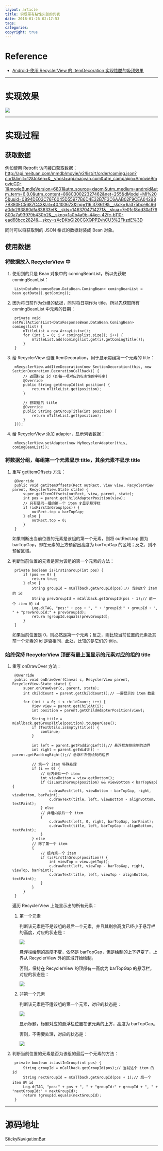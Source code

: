 ```yaml
---
layout: article
title: 实现带有粘性头部的列表
date: 2018-01-26 02:17:53
tags:
categories: 
copyright: true
---
```


# **Reference**

* [Android-使用 RecyclerView 的 ItemDecoration 实现炫酷的吸顶效果](http://blog.csdn.net/cjm2484836553/article/details/53453982 "http://blog.csdn.net/cjm2484836553/article/details/53453982")

---

# **实现效果**

![](http://otkw6sse5.bkt.clouddn.com/%E5%AE%9E%E7%8E%B0%E5%B8%A6%E6%9C%89%E7%B2%98%E6%80%A7%E5%A4%B4%E9%83%A8%E7%9A%84%E5%88%97%E8%A1%A85a69f98ffbfdc162c1000000.gif)

---

# **实现过程**

## **获取数据**

例如使用 Retrofit 访问接口获取数据：http://api.meituan.com/mmdb/movie/v2/list/rt/order/coming.json?ci=1&limit=12&token=&__vhost=api.maoyan.com&utm_campaign=AmovieBmovieCD-1&movieBundleVersion=6801&utm_source=xiaomi&utm_medium=android&utm_term=6.8.0&utm_content=868030022327462&net=255&dModel=MI%205&uuid=0894DE03C76F6045D55977B6D4E32B7F3C6AAB02F9CEA042987B380EC5687C43&lat=40.100673&lng=116.378619&__skck=6a375bce8c66a0dc293860dfa83833ef&__skts=1463704714271&__skua=7e01cf8dd30a179800a7a93979b430b2&__skno=1a0b4a9b-44ec-42fc-b110-ead68bcc2824&__skcy=sXcDKbGi20CGXQPPZvhCU3%2FkzdE%3D

同时可以将获取到的 JSON 格式的数据封装成 Bean 对象。

## **使用数据**

### **将数据放入 RecyclerView 中**

1. 使用到的只是 Bean 对象中的 comingBeanList，所以先获取 comingBeanList：

        List<DataResponseBean.DataBean.ComingBean> comingBeanList = bean.getData().getComing();

1. 因为将日前作为分组的依据，同时将日期作为 title，所以先获取所有 comingBeanList 中元素的日期：

        private void setPullAction(List<DataResponseBean.DataBean.ComingBean> comingslist) {
            mTitleList = new ArrayList<>();
            for (int i = 0; i < comingslist.size(); i++) {
                mTitleList.add(comingslist.get(i).getComingTitle());
            }
        }

1. 给 RecyclerView 设置 ItemDecoration，用于显示每组第一个元素的 title：

        mRecyclerView.addItemDecoration(new SectionDecoration(this, new SectionDecoration.DecorationCallback() {
            // 返回标记 id (即每一项对应的标志性的字符串)
            @Override
            public String getGroupId(int position) {
                return mTitleList.get(position);
            }

            // 获取组的 title
            @Override
            public String getGroupTitle(int position) {
                return mTitleList.get(position);
            }
        }));

1. 给 RecyclerView 添加 adapter，显示列表数据：

        mRecyclerView.setAdapter(new MyRecyclerAdapter(this, comingBeanList));

### **将数据分组，每组第一个元素显示 title，其余元素不显示 title**

1. 重写 getItemOffsets 方法：

        @Override
        public void getItemOffsets(Rect outRect, View view, RecyclerView parent, RecyclerView.State state) {
            super.getItemOffsets(outRect, view, parent, state);
            int pos = parent.getChildAdapterPosition(view);
            // 只有是同一组的第一个 item 才显示悬浮栏
            if (isFirstInGroup(pos)) {
                outRect.top = barTopGap;
            } else {
                outRect.top = 0;
            }
        }

    如果判断出当前位置的元素是该组的第一个元素，则将 outRect.top 置为 barTopGap，即在元素的上方预留出高度为 barTopGap 的区域；反之，则不预留区域。

1. 判断当前位置的元素是否为该组的第一个元素的方法：

        private boolean isFirstInGroup(int pos) {
            if (pos == 0) {
                return true;
            } else {
                String groupId = mCallback.getGroupId(pos);// 当前这个 item 的 id
                String prevGroupId = mCallback.getGroupId(pos - 1);// 前一个 item 的 id
                Log.d(TAG, "pos:" + pos + ", " + "groupId:" + groupId + ", " + "prevGroupId:" + prevGroupId);
                return !groupId.equals(prevGroupId);
            }
        }
    
    如果当前位置是 0，则必然是第一个元素；反之，则比较当前位置的元素及其前一个元素的 id 是否相同，此处，比较的是它们的 title。

### **始终保持 RecyclerView 顶部有最上面显示的元素对应的组的 title**

1. 重写 onDrawOver 方法：

        @Override
        public void onDrawOver(Canvas c, RecyclerView parent, RecyclerView.State state) {
            super.onDrawOver(c, parent, state);
            int childCount = parent.getChildCount();// 一屏显示的 item 数量
    
            for (int i = 0; i < childCount; i++) {
                View view = parent.getChildAt(i);
                int position = parent.getChildAdapterPosition(view);
    
                String title = mCallback.getGroupTitle(position).toUpperCase();
                if (TextUtils.isEmpty(title)) {
                    continue;
                }
    
                int left = parent.getPaddingLeft();// 悬浮栏左侧绘制的边界
                int right = parent.getWidth() - parent.getPaddingRight();// 悬浮栏右侧绘制的边界
    
                // 第一个 item 特殊处理
                if (i == 0) {
                    // 组内最后一个 item
                    int viewBottom = view.getBottom();
                    if (isLastInGroup(position) && viewBottom < barTopGap) {
                        c.drawRect(left, viewBottom - barTopGap, right, viewBottom, barPaint);
                        c.drawText(title, left, viewBottom - alignBottom, textPaint);
                    } else
                    // 非组内最后一个 item
                    {
                        c.drawRect(left, 0, right, barTopGap, barPaint);
                        c.drawText(title, left, barTopGap - alignBottom, textPaint);
                    }
                } else
                // 除了第一个 item
                {
                    // 组内第一个 item
                    if (isFirstInGroup(position)) {
                        int viewTop = view.getTop();
                        c.drawRect(left, viewTop - barTopGap, right, viewTop, barPaint);
                        c.drawText(title, left, viewTop - alignBottom, textPaint);
                    }
                }
            }
        }

    遍历 RecyclerView 上能显示出的所有元素：
    
    1. 第一个元素
    
        判断该元素是不是该组的最后一个元素，并且其剩余高度已经小于悬浮栏的高度，对应的状态是：
        
        ![](http://otkw6sse5.bkt.clouddn.com/%E5%AE%9E%E7%8E%B0%E5%B8%A6%E6%9C%89%E7%B2%98%E6%80%A7%E5%A4%B4%E9%83%A8%E7%9A%84%E5%88%97%E8%A1%A85a6a14b2fbfdc162c1000004.jpg)
        
        悬浮栏绘制的高度不变，依然是 barTopGap，但是绘制的上下界变了，上界从 RecyclerView 外的区域开始绘制。
        
        否则，保持在 RecyclerView 的顶部有一高度为 barTopGap 的悬浮栏，对应的状态是：
        
        ![](http://otkw6sse5.bkt.clouddn.com/%E5%AE%9E%E7%8E%B0%E5%B8%A6%E6%9C%89%E7%B2%98%E6%80%A7%E5%A4%B4%E9%83%A8%E7%9A%84%E5%88%97%E8%A1%A85a6a1dcdfbfdc162c1000006.jpg)
    
    1. 非第一个元素
    
        判断该元素是不适该组的第一个元素，对应的状态是：
        
        ![](http://otkw6sse5.bkt.clouddn.com/%E5%AE%9E%E7%8E%B0%E5%B8%A6%E6%9C%89%E7%B2%98%E6%80%A7%E5%A4%B4%E9%83%A8%E7%9A%84%E5%88%97%E8%A1%A85a6a1d2cfbfdc162c1000005.png)
        
        显示标题，标题对应的悬浮栏位置在该元素的上方，高度为 barTopGap。
        
        否则，不需要处理，对应的状态是：
        
        ![](http://otkw6sse5.bkt.clouddn.com/%E5%AE%9E%E7%8E%B0%E5%B8%A6%E6%9C%89%E7%B2%98%E6%80%A7%E5%A4%B4%E9%83%A8%E7%9A%84%E5%88%97%E8%A1%A85a6a1e68fbfdc162c1000007.jpg)

1. 判断当前位置的元素是否为该组的最后一个元素的方法：

        private boolean isLastInGroup(int pos) {
            String groupId = mCallback.getGroupId(pos);// 当前这个 item 的 id
            String nextGroupId = mCallback.getGroupId(pos + 1);// 后一个 item 的 id
            Log.d(TAG, "pos:" + pos + ", " + "groupId:" + groupId + ", " + "nextGroupId:" + nextGroupId);
            return !groupId.equals(nextGroupId);
        }

---

# **源码地址**

[StickyNavigationBar](https://github.com/weichao66666/StickyNavigationBar "https://github.com/weichao66666/StickyNavigationBar")

---
